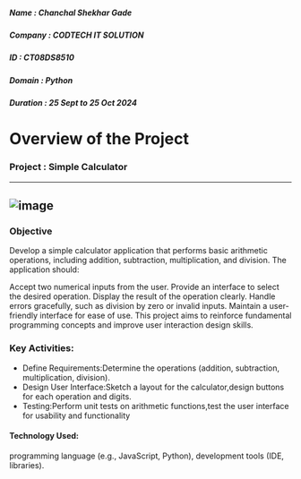 ##### Name : Chanchal Shekhar Gade
##### Company : CODTECH IT SOLUTION 
##### ID : CT08DS8510
##### Domain : Python
##### Duration : 25 Sept to 25 Oct 2024

# Overview of the Project
### Project : Simple Calculator
---
![image](https://github.com/user-attachments/assets/97e9d6c5-9a33-4180-b4d6-ac23a9b5310d)
---


### Objective

Develop a simple calculator application that performs basic arithmetic operations, including addition, subtraction, multiplication, and division. The application should:

 Accept two numerical inputs from the user.
 Provide an interface to select the desired operation.
 Display the result of the operation clearly.
 Handle errors gracefully, such as division by zero or invalid inputs.
 Maintain a user-friendly interface for ease of use.
 This project aims to reinforce fundamental programming concepts and improve user interaction design skills.

### Key Activities:
- Define Requirements:Determine the operations (addition, subtraction, multiplication, division).
- Design User Interface:Sketch a layout for the calculator,design buttons for each operation and digits.
- Testing:Perform unit tests on arithmetic functions,test the user interface for usability and functionality
#### Technology Used:
 programming language (e.g., JavaScript, Python), development tools (IDE, libraries).




